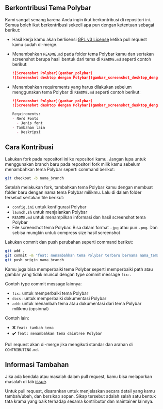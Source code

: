 ## Berkontribusi Tema Polybar

Kami sangat senang karena Anda ingin ikut berkontribusi di repositori ini.
Semua boleh ikut berkontribusi sekecil apa pun dengan ketentuan sebagai berikut:

- Hasil kerja kamu akan berlisensi [GPL v3 License](LICENSE)
  ketika pull request kamu sudah di-merge.
- Menambahkan `README.md` pada folder tema Polybar kamu dan
  sertakan screenshot berupa hasil bentuk dari tema di `README.md` seperti
  contoh berikut:

  ```md
  ![Screenshot Polybar](gambar_polybar)
  ![Screenshot desktop dengan Polybar](gambar_screenshot_desktop_dengan_polybar)
  ```

- Menambahkan requirements yang harus dilakukan sebelum menggunakan tema
  Polybar di `README.md` seperti contoh berikut:

  ```md
  ![Screenshot Polybar](gambar_polybar)
  ![Screenshot desktop dengan Polybar](gambar_screenshot_desktop_dengan_polybar)

  Requirements:
  - Nerd Fonts
    - Jenis font
  - Tambahan lain
    - Deskripsi
  ```

## Cara Kontribusi

Lakukan fork pada repositori ini ke repositori kamu. Jangan lupa untuk
menggunakan branch baru pada repositori fork milik kamu sebelum menambahkan
tema Polybar seperti command berikut:

```sh
git checkout -b nama_branch
```

Setelah melakukan fork, tambahkan tema Polybar kamu dengan membuat folder baru
dengan nama tema Polybar milikmu. Lalu di dalam folder tersebut sertakan file
berikut:

- `config.ini` untuk konfigurasi Polybar
- `launch.sh` untuk menjalankan Polybar
- `README.md` untuk menampilkan informasi dan hasil screenshot tema Polybar
- File screenshot tema Polybar. Bisa dalam format `.jpg` atau pun `.png`. Dan
  sebisa mungkin untuk compress size hasil screenshot

Lakukan commit dan push perubahan seperti command berikut:

```sh
git add .
git commit -m "feat: menambahkan tema Polybar terbaru bernama nama_tema_kamu"
git push origin nama_branch
```

Kamu juga bisa memperbaiki tema Polybar seperti memperbaiki path atau gambar
yang tidak muncul dengan type commit message `fix:`.

Contoh type commit message lainnya:

- `fix:` untuk memperbaiki tema Polybar
- `docs:` untuk memperbaiki dokumentasi Polybar
- `add:` untuk menambah tema atau dokumentasi dari tema Polybar milikmu (opsional)

Contoh lain:
- :x: `feat: tambah tema`
- :heavy_check_mark: `feat: menambahkan tema daintree Polybar`

Pull request akan di-merge jika mengikuti standar dan
arahan di `CONTRIBUTING.md`.

## Informasi Tambahan

Jika ada kendala atau masalah dalam pull request, kamu bisa melaporkan masalah
di tab [issue](https://github.com/bellshade/polybar-theme/issues/new).

Untuk pull request, disarankan untuk menjelaskan secara detail yang kamu
tambah/ubah, dan bersikap sopan. Sikap tersebut adalah salah satu bentuk tata
krama yang baik terhadap sesama kontributor dan maintainer lainnya.
